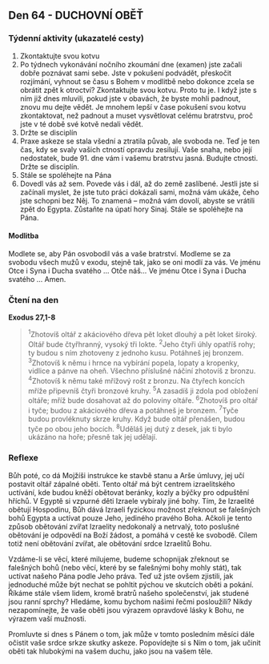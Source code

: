 ## Den 64 - DUCHOVNÍ OBĚŤ

### Týdenní aktivity (ukazatelé cesty)

1. Zkontaktujte svou kotvu
1. Po týdnech vykonávání nočního zkoumání dne (examen) jste začali dobře poznávat sami sebe. Jste v pokušení podvádět, přeskočit rozjímání, vyhnout se času s Bohem v modlitbě nebo dokonce zcela se obrátit zpět k otroctví? Zkontaktujte svou kotvu. Proto tu je. I když jste s ním již dnes mluvili, pokud jste v obavách, že byste mohli padnout, znovu mu dejte vědět. Je mnohem lepší v čase pokušení svou kotvu zkontaktovat, než padnout a muset vysvětlovat celému bratrstvu, proč jste v té době své kotvě nedali vědět.
1. Držte se disciplín
1. Praxe askeze se stala všední a ztratila půvab, ale svoboda ne. Teď je ten čas, kdy se svaly vašich ctností opravdu zesilují. Vaše snaha, nebo její nedostatek, bude 91. dne vám i vašemu bratrstvu jasná. Budujte ctnosti. Držte se disciplín.
1. Stále se spoléhejte na Pána
1. Dovedl vás až sem. Povede vás i dál, až do země zaslíbené. Jestli jste si začínali myslet, že jste tuto práci dokázali sami, možná vám ukáže, čeho jste schopni bez Něj. To znamená – možná vám dovolí, abyste se vrátili zpět do Egypta. Zůstaňte na úpatí hory Sinaj. Stále se spoléhejte na Pána.

#### Modlitba

Modlete se, aby Pán osvobodil vás a vaše bratrství.
Modleme se za svobodu všech mužů v exodu, stejně tak, jako se oni modlí za vás.
Ve jménu Otce i Syna i Ducha svatého … Otče náš… Ve jménu Otce i Syna i Ducha svatého … Amen.

### Čtení na den

**Exodus 27,1-8**

> <sup>1</sup>Zhotovíš oltář z akáciového dřeva pět loket dlouhý a pět loket široký. Oltář bude čtyřhranný, vysoký tři lokte.
> <sup>2</sup>Jeho čtyři úhly opatříš rohy; ty budou s ním zhotoveny z jednoho kusu. Potáhneš jej bronzem.
> <sup>3</sup>Zhotovíš k němu i hrnce na vybírání popela, lopaty a kropenky, vidlice a pánve na oheň. Všechno příslušné náčiní zhotovíš z bronzu.
> <sup>4</sup>Zhotovíš k němu také mřížový rošt z bronzu. Na čtyřech koncích mříže připevníš čtyři bronzové kruhy.
> <sup>5</sup>A zasadíš ji zdola pod obložení oltáře; mříž bude dosahovat až do poloviny oltáře.
> <sup>6</sup>Zhotovíš pro oltář i tyče; budou z akáciového dřeva a potáhneš je bronzem.
> <sup>7</sup>Tyče budou provléknuty skrze kruhy. Když bude oltář přenášen, budou tyče po obou jeho bocích.
> <sup>8</sup>Uděláš jej dutý z desek, jak ti bylo ukázáno na hoře; přesně tak jej udělají.

### Reflexe

Bůh poté, co dá Mojžíši instrukce ke stavbě stanu a Arše úmluvy, jej učí postavit oltář zápalné oběti. Tento
oltář má být centrem izraelitského uctívání, kde budou kněží obětovat beránky, kozly a býčky pro odpuštění
hříchů. V Egyptě si vzpurné děti Izraele vybíraly jiné bohy. Tím, že Izraelité obětují Hospodinu, Bůh dává
Izraeli fyzickou možnost zřeknout se falešných bohů Egypta a uctívat pouze Jeho, jediného pravého Boha.
Ačkoli je tento způsob obětování zvířat Izraelity nedokonalý a netrvalý, toto poslušné obětování je odpovědí
na Boží žádost, a pomáhá v cestě ke svobodě. Cílem totiž není obětování zvířat, ale obětování srdce Izraelitů
Bohu.

Vzdáme-li se věcí, které milujeme, budeme schopnijak zřeknout se falešných bohů (nebo věcí, které by se
falešnými bohy mohly stát), tak uctívat našeho Pána podle Jeho práva. Teď už jste ovšem zjistili, jak
jednoduché může být nechat se pohltit pýchou ve skutcích oběti a pokání. Říkáme stále všem lidem, kromě
bratrů našeho společenství, jak studené jsou ranní sprchy? Hledáme, komu bychom našimi řečmi posloužili?
Nikdy nezapomínejte, že vaše oběti jsou výrazem opravdové lásky k Bohu, ne výrazem vaší mužnosti.

Promluvte si dnes s Pánem o tom, jak může v tomto posledním měsíci dále očistit vaše srdce srkze skutky
askeze. Popovídejte si s Ním o tom, jak učinit oběti tak hlubokými na vašem duchu, jako jsou na vašem těle.

